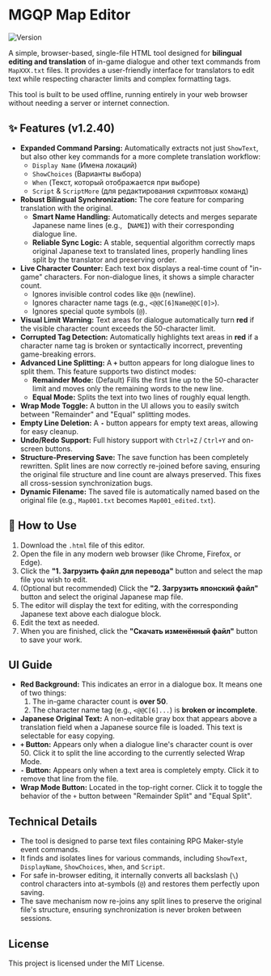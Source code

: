 # MGQP Map Editor
![Version](https://img.shields.io/badge/version-1.2.40-blue)

A simple, browser-based, single-file HTML tool designed for **bilingual editing and translation** of in-game dialogue and other text commands from `MapXXX.txt` files. It provides a user-friendly interface for translators to edit text while respecting character limits and complex formatting tags.

This tool is built to be used offline, running entirely in your web browser without needing a server or internet connection.

## ✨ Features (v1.2.40)

-   **Expanded Command Parsing:** Automatically extracts not just `ShowText`, but also other key commands for a more complete translation workflow:
    -   `Display Name` (Имена локаций)
    -   `ShowChoices` (Варианты выбора)
    -   `When` (Текст, который отображается при выборе)
    -   `Script` & `ScriptMore` (для редактирования скриптовых команд)
-   **Robust Bilingual Synchronization:** The core feature for comparing translation with the original.
    -   **Smart Name Handling:** Automatically detects and merges separate Japanese name lines (e.g., `【NAME】`) with their corresponding dialogue line.
    -   **Reliable Sync Logic:** A stable, sequential algorithm correctly maps original Japanese text to translated lines, properly handling lines split by the translator and preserving order.
-   **Live Character Counter:** Each text box displays a real-time count of "in-game" characters. For non-dialogue lines, it shows a simple character count.
    -   Ignores invisible control codes like `@@n` (newline).
    -   Ignores character name tags (e.g., `<@@C[6]Name@@C[0]>`).
    -   Ignores special quote symbols (`@`).
-   **Visual Limit Warning:** Text areas for dialogue automatically turn **red** if the visible character count exceeds the 50-character limit.
-   **Corrupted Tag Detection:** Automatically highlights text areas in **red** if a character name tag is broken or syntactically incorrect, preventing game-breaking errors.
-   **Advanced Line Splitting:** A **`+`** button appears for long dialogue lines to split them. This feature supports two distinct modes:
    -   **Remainder Mode:** (Default) Fills the first line up to the 50-character limit and moves only the remaining words to the new line.
    -   **Equal Mode:** Splits the text into two lines of roughly equal length.
-   **Wrap Mode Toggle:** A button in the UI allows you to easily switch between "Remainder" and "Equal" splitting modes.
-   **Empty Line Deletion:** A **`-`** button appears for empty text areas, allowing for easy cleanup.
-   **Undo/Redo Support:** Full history support with `Ctrl+Z` / `Ctrl+Y` and on-screen buttons.
-   **Structure-Preserving Save:** The save function has been completely rewritten. Split lines are now correctly re-joined before saving, ensuring the original file structure and line count are always preserved. This fixes all cross-session synchronization bugs.
-   **Dynamic Filename:** The saved file is automatically named based on the original file (e.g., `Map001.txt` becomes `Map001_edited.txt`).

## 🚀 How to Use

1.  Download the `.html` file of this editor.
2.  Open the file in any modern web browser (like Chrome, Firefox, or Edge).
3.  Click the **"1. Загрузить файл для перевода"** button and select the map file you wish to edit.
4.  (Optional but recommended) Click the **"2. Загрузить японский файл"** button and select the original Japanese map file.
5.  The editor will display the text for editing, with the corresponding Japanese text above each dialogue block.
6.  Edit the text as needed.
7.  When you are finished, click the **"Скачать изменённый файл"** button to save your work.

## UI Guide

-   **Red Background:** This indicates an error in a dialogue box. It means one of two things:
    1.  The in-game character count is **over 50**.
    2.  The character name tag (e.g., `<@@C[6]...`) is **broken or incomplete**.
-   **Japanese Original Text:** A non-editable gray box that appears above a translation field when a Japanese source file is loaded. This text is selectable for easy copying.
-   **`+` Button:** Appears only when a dialogue line's character count is over 50. Click it to split the line according to the currently selected Wrap Mode.
-   **`-` Button:** Appears only when a text area is completely empty. Click it to remove that line from the file.
-   **Wrap Mode Button:** Located in the top-right corner. Click it to toggle the behavior of the `+` button between "Remainder Split" and "Equal Split".

## Technical Details

-   The tool is designed to parse text files containing RPG Maker-style event commands.
-   It finds and isolates lines for various commands, including `ShowText`, `DisplayName`, `ShowChoices`, `When`, and `Script`.
-   For safe in-browser editing, it internally converts all backslash (`\`) control characters into at-symbols (`@`) and restores them perfectly upon saving.
-   The save mechanism now re-joins any split lines to preserve the original file's structure, ensuring synchronization is never broken between sessions.

## License

This project is licensed under the MIT License.
